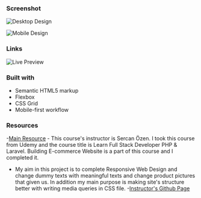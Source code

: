 ### Screenshot
![Desktop Design](eCommerceHtml\e-commerceUI-DesktopScreenshot.png)

![Mobile Design](eCommerceHtml\e-commerceUI-MobileScreenShot.png)

### Links
![Live Preview](https://66affc0864f3fc1a83377624--aquamarine-puffpuff-218bd5.netlify.app)

### Built with
- Semantic HTML5 markup
- Flexbox
- CSS Grid
- Mobile-first workflow

### Resources
-[Main Resource](www.udemy.com/php-laravel-ecommerce/learn) - This course's instructor is Sercan Özen. I took this course from Udemy and the course title is Learn Full Stack Developer PHP & Laravel. Building E-commerce Website is a part of this course and I completed it.
- My aim in this project is to complete Responsive Web Design and change dummy texts with meaningful texts and change product pictures that given us. In addition my main purpose is making site's structure better with writing media queries in CSS file.
-[Instructor's Github Page](https://github.com/sercannozenn)